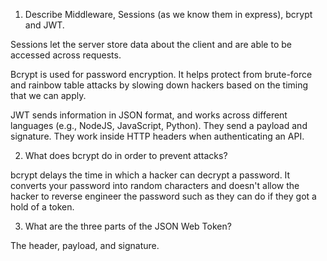 <!-- Answers to the Short Answer Essay Questions go here -->

1.  Describe Middleware, Sessions (as we know them in express), bcrypt and JWT.

Sessions let the server store data about the client and are able to be accessed across requests.

Bcrypt is used for password encryption. It helps protect from brute-force and rainbow table attacks by slowing down hackers based on the timing that we can apply.

JWT sends information in JSON format, and works across different languages (e.g., NodeJS, JavaScript, Python). They send a payload and signature. They work inside HTTP headers when authenticating an API.

2.  What does bcrypt do in order to prevent attacks?
 
 bcrypt delays the time in which a hacker can decrypt a password. It converts your password into random characters and doesn't allow the hacker to reverse engineer the password such as they can do if they got a hold of a token.

3.  What are the three parts of the JSON Web Token?

The header, payload, and signature.
